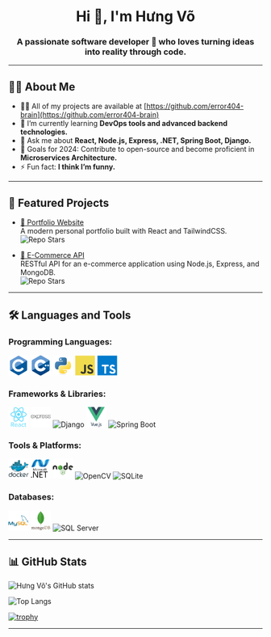 <h1 align="center">Hi 👋, I'm Hưng Võ</h1>
<h3 align="center">A passionate software developer 🚀 who loves turning ideas into reality through code.</h3>

---

## 🙋‍♂️ About Me

- 👨‍💻 All of my projects are available at [https://github.com/error404-brain](https://github.com/error404-brain)  
- 🌱 I’m currently learning **DevOps tools and advanced backend technologies.**  
- 💬 Ask me about **React, Node.js, Express, .NET, Spring Boot, Django.**  
- 🎯 Goals for 2024: Contribute to open-source and become proficient in **Microservices Architecture.**  
- ⚡ Fun fact: **I think I’m funny.**  

---

## 🚀 Featured Projects

- [🔗 Portfolio Website](https://github.com/error404-brain/portfolio-website)  
  A modern personal portfolio built with React and TailwindCSS.  
  ![Repo Stars](https://img.shields.io/github/stars/error404-brain/portfolio-website?style=social)

- [🔗 E-Commerce API](https://github.com/error404-brain/ecommerce-api)  
  RESTful API for an e-commerce application using Node.js, Express, and MongoDB.  
  ![Repo Stars](https://img.shields.io/github/stars/error404-brain/ecommerce-api?style=social)

---

## 🛠️ Languages and Tools

### Programming Languages:
<p align="left">
  <img src="https://raw.githubusercontent.com/devicons/devicon/master/icons/c/c-original.svg" alt="C" width="40" height="40"/>
  <img src="https://raw.githubusercontent.com/devicons/devicon/master/icons/cplusplus/cplusplus-original.svg" alt="C++" width="40" height="40"/>
  <img src="https://raw.githubusercontent.com/devicons/devicon/master/icons/python/python-original.svg" alt="Python" width="40" height="40"/>
  <img src="https://raw.githubusercontent.com/devicons/devicon/master/icons/javascript/javascript-original.svg" alt="JavaScript" width="40" height="40"/>
  <img src="https://raw.githubusercontent.com/devicons/devicon/master/icons/typescript/typescript-original.svg" alt="TypeScript" width="40" height="40"/>
</p>

### Frameworks & Libraries:
<p align="left">
  <img src="https://raw.githubusercontent.com/devicons/devicon/master/icons/react/react-original-wordmark.svg" alt="React" width="40" height="40"/>
  <img src="https://raw.githubusercontent.com/devicons/devicon/master/icons/express/express-original-wordmark.svg" alt="Express" width="40" height="40"/>
  <img src="https://cdn.worldvectorlogo.com/logos/django.svg" alt="Django" width="40" height="40"/>
  <img src="https://raw.githubusercontent.com/devicons/devicon/master/icons/vuejs/vuejs-original-wordmark.svg" alt="Vue.js" width="40" height="40"/>
  <img src="https://www.vectorlogo.zone/logos/springio/springio-icon.svg" alt="Spring Boot" width="40" height="40"/>
</p>

### Tools & Platforms:
<p align="left">
  <img src="https://raw.githubusercontent.com/devicons/devicon/master/icons/docker/docker-original-wordmark.svg" alt="Docker" width="40" height="40"/>
  <img src="https://raw.githubusercontent.com/devicons/devicon/master/icons/dot-net/dot-net-original-wordmark.svg" alt=".NET" width="40" height="40"/>
  <img src="https://raw.githubusercontent.com/devicons/devicon/master/icons/nodejs/nodejs-original-wordmark.svg" alt="Node.js" width="40" height="40"/>
  <img src="https://www.vectorlogo.zone/logos/opencv/opencv-icon.svg" alt="OpenCV" width="40" height="40"/>
  <img src="https://www.vectorlogo.zone/logos/sqlite/sqlite-icon.svg" alt="SQLite" width="40" height="40"/>
</p>

### Databases:
<p align="left">
  <img src="https://raw.githubusercontent.com/devicons/devicon/master/icons/mysql/mysql-original-wordmark.svg" alt="MySQL" width="40" height="40"/>
  <img src="https://raw.githubusercontent.com/devicons/devicon/master/icons/mongodb/mongodb-original-wordmark.svg" alt="MongoDB" width="40" height="40"/>
  <img src="https://www.svgrepo.com/show/303229/microsoft-sql-server-logo.svg" alt="SQL Server" width="40" height="40"/>
</p>

---

## 📊 GitHub Stats

![Hưng Võ's GitHub stats](https://github-readme-stats.vercel.app/api?username=error404-brain&show_icons=true&theme=radical)

![Top Langs](https://github-readme-stats.vercel.app/api/top-langs/?username=error404-brain&layout=compact&theme=radical)

[![trophy](https://github-profile-trophy.vercel.app/?username=error404-brain&theme=onedark)](https://github.com/ryo-ma/github-profile-trophy)

---


